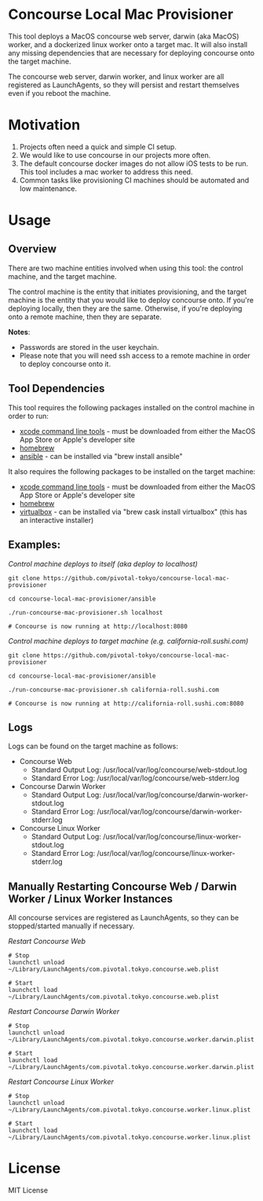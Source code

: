 # Concourse Local Mac Provisioner

This tool deploys a MacOS concourse web server, darwin (aka MacOS) worker, and a dockerized linux worker onto a target mac. 
It will also install any missing dependencies that are necessary for deploying concourse onto the target machine.

The concourse web server, darwin worker, and linux worker are all registered as LaunchAgents, so they will persist and restart themselves even if you reboot the machine. 

# Motivation

1. Projects often need a quick and simple CI setup.
1. We would like to use concourse in our projects more often.
1. The default concourse docker images do not allow iOS tests to be run. This tool includes a mac worker to address this need.
1. Common tasks like provisioning CI machines should be automated and low maintenance.

# Usage

## Overview
There are two machine entities involved when using this tool: the control machine, and the target machine.

The control machine is the entity that initiates provisioning, and the target machine is the entity that you would like to deploy concourse onto.
If you're deploying locally, then they are the same. Otherwise, if you're deploying onto a remote machine, then they are separate.

**Notes**: 

* Passwords are stored in the user keychain.
* Please note that you will need ssh access to a remote machine in order to deploy concourse onto it.

## Tool Dependencies

This tool requires the following packages installed on the control machine in order to run:
  * [xcode command line tools](https://developer.apple.com/xcode/) - must be downloaded from either the MacOS App Store or Apple's developer site
  * [homebrew](https://brew.sh)
  * [ansible](http://docs.ansible.com/ansible/) - can be installed via "brew install ansible"

It also requires the following packages to be installed on the target machine:
  * [xcode command line tools](https://developer.apple.com/xcode/) - must be downloaded from either the MacOS App Store or Apple's developer site
  * [homebrew](https://brew.sh)
  * [virtualbox](https://www.virtualbox.org) - can be installed via "brew cask install virtualbox" (this has an interactive installer)

## Examples:

*Control machine deploys to itself (aka deploy to localhost)*

```
git clone https://github.com/pivotal-tokyo/concourse-local-mac-provisioner

cd concourse-local-mac-provisioner/ansible

./run-concourse-mac-provisioner.sh localhost

# Concourse is now running at http://localhost:8080
```

*Control machine deploys to target machine (e.g. california-roll.sushi.com)*

```
git clone https://github.com/pivotal-tokyo/concourse-local-mac-provisioner

cd concourse-local-mac-provisioner/ansible

./run-concourse-mac-provisioner.sh california-roll.sushi.com

# Concourse is now running at http://california-roll.sushi.com:8080
```

## Logs

Logs can be found on the target machine as follows:

  * Concourse Web
    * Standard Output Log: /usr/local/var/log/concourse/web-stdout.log
    * Standard Error Log: /usr/local/var/log/concourse/web-stderr.log
  * Concourse Darwin Worker
    * Standard Output Log: /usr/local/var/log/concourse/darwin-worker-stdout.log
    * Standard Error Log: /usr/local/var/log/concourse/darwin-worker-stderr.log
  * Concourse Linux Worker
    * Standard Output Log: /usr/local/var/log/concourse/linux-worker-stdout.log
    * Standard Error Log: /usr/local/var/log/concourse/linux-worker-stderr.log

## Manually Restarting Concourse Web / Darwin Worker / Linux Worker Instances

All concourse services are registered as LaunchAgents, so they can be stopped/started manually if necessary.

*Restart Concourse Web*

```
# Stop
launchctl unload ~/Library/LaunchAgents/com.pivotal.tokyo.concourse.web.plist

# Start
launchctl load ~/Library/LaunchAgents/com.pivotal.tokyo.concourse.web.plist
```

*Restart Concourse Darwin Worker*

```
# Stop
launchctl unload ~/Library/LaunchAgents/com.pivotal.tokyo.concourse.worker.darwin.plist

# Start
launchctl load ~/Library/LaunchAgents/com.pivotal.tokyo.concourse.worker.darwin.plist
```

*Restart Concourse Linux Worker*

```
# Stop
launchctl unload ~/Library/LaunchAgents/com.pivotal.tokyo.concourse.worker.linux.plist

# Start
launchctl load ~/Library/LaunchAgents/com.pivotal.tokyo.concourse.worker.linux.plist
```

# License

MIT License
